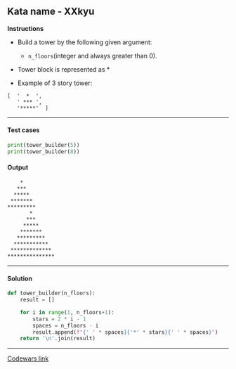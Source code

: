 ## Kata name - XXkyu

**Instructions**

- Build a tower by the following given argument:
    - `n_floors`(integer and always greater than 0).

- Tower block is represented as *

- Example of 3 story tower:

```
[  '  *  ',
   ' *** ',
   '*****'  ]
```
---

#### Test cases

```python
print(tower_builder(5))
print(tower_builder(8))
```

#### Output 
```
    *    
   ***   
  *****  
 ******* 
*********
       *       
      ***      
     *****     
    *******    
   *********   
  ***********  
 ************* 
***************
```

---

#### Solution

```python
def tower_builder(n_floors):
    result = []

    for i in range(1, n_floors+1):
        stars = 2 * i - 1
        spaces = n_floors - i
        result.append(f"{' ' * spaces}{'*' * stars}{' ' * spaces}")
    return '\n'.join(result)
```

---


[Codewars link](https://www.codewars.com/kata/576757b1df89ecf5bd00073b)
